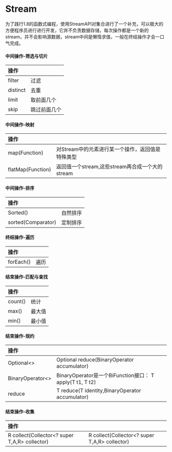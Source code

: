 # Stream

为了践行1.8的函数式编程，使用StreamAPI对集合进行了一个补充，可以极大的方便程序员进行进行开发，它并不负责数据存储，每次操作都是一个新的stream，并不会影响源数据，stream中间是懒惰求值，一般在终结操作才会一口气完成。

#### 中间操作-筛选与切片

| 操作 |  |
| :--- | :--- |
| filter | 过滤 |
| distinct | 去重 |
| limit | 取前面几个 |
| skip | 跳过前面几个 |

#### 中间操作-映射

| 操作 |  |
| :--- | :--- |
| map\(Function\) | 对Stream中的元素进行某一个操作，返回值是特殊类型 |
| flatMap\(Function\) | 返回值一个stream,这些stream再合成一个大的stream |

#### 中间操作-排序

| 操作 |  |
| :--- | :--- |
| Sorted\(\) | 自然排序 |
| sorted\(Comparator\) | 定制排序 |

#### 终结操作-遍历

| 操作 |  |
| :--- | :--- |
| forEach\(\) | 遍历 |

#### 结束操作-匹配与查找

| 操作 |  |
| :--- | :--- |
| count\(\) | 统计 |
| max\(\) | 最大值 |
| min\(\) | 最小值 |

#### 结束操作-规约

| 操作 |  |
| :--- | :--- |
| Optional&lt;&gt; | Optional reduce\(BinaryOperator accumulator\) |
| BinaryOperator&lt;&gt; | BinaryOperator是一个BiFunction接口： T apply\(T t1, T t2\) |
| reduce | T reduce\(T identity,BinaryOperator accumulator\) |

#### 结束操作-收集

| 操作 |  |
| :--- | :--- |
|  R collect\(Collector&lt;? super T,A,R&gt; collector\) |  R collect\(Collector&lt;? super T,A,R&gt; collector\) |

